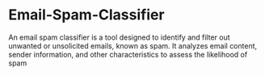 # Email-Spam-Classifier
An email spam classifier is a tool designed to identify and filter out unwanted or unsolicited emails, known as spam. It analyzes email content, sender information, and other characteristics to assess the likelihood of spam

